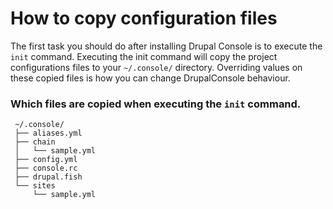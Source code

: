 # How to copy configuration files
The first task you should do after installing Drupal Console is to execute the `init` command. Executing the init command will copy the project configurations files to your `~/.console/` directory. Overriding values on these copied files is how you can change DrupalConsole behaviour.
 
### Which files are copied when executing the `init` command.
```
 ~/.console/ 
 ├── aliases.yml 
 ├── chain 
 │   └── sample.yml 
 ├── config.yml 
 ├── console.rc 
 ├── drupal.fish 
 └── sites 
     └── sample.yml 
```